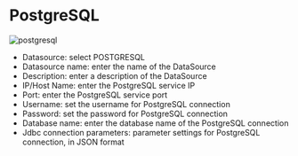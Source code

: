 # PostgreSQL

![postgresql](/img/new_ui/dev/datasource/postgresql.png)

- Datasource: select POSTGRESQL
- Datasource name: enter the name of the DataSource
- Description: enter a description of the DataSource
- IP/Host Name: enter the PostgreSQL service IP
- Port: enter the PostgreSQL service port
- Username: set the username for PostgreSQL connection
- Password: set the password for PostgreSQL connection
- Database name: enter the database name of the PostgreSQL connection
- Jdbc connection parameters: parameter settings for PostgreSQL connection, in JSON format
